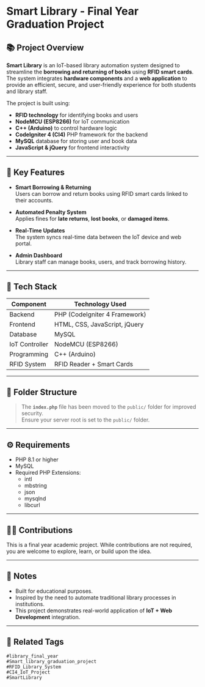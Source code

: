 # Smart Library - Final Year Graduation Project

## 📚 Project Overview

**Smart Library** is an IoT-based library automation system designed to streamline the **borrowing and returning of books** using **RFID smart cards**. The system integrates **hardware components** and a **web application** to provide an efficient, secure, and user-friendly experience for both students and library staff.

The project is built using:
- **RFID technology** for identifying books and users
- **NodeMCU (ESP8266)** for IoT communication
- **C++ (Arduino)** to control hardware logic
- **CodeIgniter 4 (CI4)** PHP framework for the backend
- **MySQL** database for storing user and book data
- **JavaScript & jQuery** for frontend interactivity

---

## 🔑 Key Features

- **Smart Borrowing & Returning**  
  Users can borrow and return books using RFID smart cards linked to their accounts.

- **Automated Penalty System**  
  Applies fines for **late returns**, **lost books**, or **damaged items**.

- **Real-Time Updates**  
  The system syncs real-time data between the IoT device and web portal.

- **Admin Dashboard**  
  Library staff can manage books, users, and track borrowing history.

---

## 🧰 Tech Stack

| Component       | Technology Used            |
|----------------|-----------------------------|
| Backend         | PHP (CodeIgniter 4 Framework) |
| Frontend        | HTML, CSS, JavaScript, jQuery |
| Database        | MySQL                      |
| IoT Controller  | NodeMCU (ESP8266)          |
| Programming     | C++ (Arduino)              |
| RFID System     | RFID Reader + Smart Cards  |

---

## 📁 Folder Structure

> The **`index.php`** file has been moved to the `public/` folder for improved security.  
> Ensure your server root is set to the `public/` folder.

---

## ⚙️ Requirements

- PHP 8.1 or higher
- MySQL
- Required PHP Extensions:
  - intl
  - mbstring
  - json
  - mysqlnd
  - libcurl

---

## 👨‍💻 Contributions

This is a final year academic project. While contributions are not required, you are welcome to explore, learn, or build upon the idea.

---

## 📌 Notes

- Built for educational purposes.
- Inspired by the need to automate traditional library processes in institutions.
- This project demonstrates real-world application of **IoT + Web Development** integration.

---

## 📎 Related Tags

`#library_final_year`  
`#Smart_library_graduation_project`  
`#RFID_Library_System`  
`#CI4_IoT_Project`  
`#SmartLibrary`

